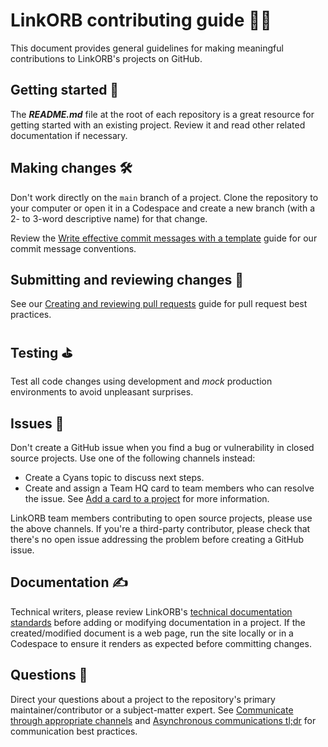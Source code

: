 # LinkORB contributing guide 👨‍💻

This document provides general guidelines for making meaningful contributions to LinkORB's projects on GitHub. 

## Getting started 🏇

The _**README.md**_ file at the root of each repository is a great resource for getting started with an existing project. Review it and read other related documentation if necessary.

## Making changes 🛠

Don't work directly on the `main` branch of a project. Clone the repository to your computer or open it in a Codespace and create a new branch (with a 2- to 3-word descriptive name) for that change. 

Review the [Write effective commit messages with a template](https://engineering.linkorb.com/topics/git/articles/commit-standards) guide for our commit message conventions.

## Submitting and reviewing changes 🚀

See our [Creating and reviewing pull requests](https://engineering.linkorb.com/topics/git/articles/reviewing-pr/) guide for pull request best practices.

## Testing ⛳

Test all code changes using development and _mock_ production environments to avoid unpleasant surprises.

## Issues 🚧

Don't create a GitHub issue when you find a bug or vulnerability in closed source projects. Use one of the following channels instead:

- Create a Cyans topic to discuss next steps.
- Create and assign a Team HQ card to team members who can resolve the issue. See [Add a card to a project](https://engineering.linkorb.com/about/culture-handbook/project-cards/#add-a-card-to-a-project) for more information.

LinkORB team members contributing to open source projects, please use the above channels. If you're a third-party contributor, please check that there's no open issue addressing the problem before creating a GitHub issue.

## Documentation ✍

Technical writers, please review LinkORB's [technical documentation standards](https://engineering.linkorb.com/topics/technical-documentation/articles/standards/) before adding or modifying documentation in a project. If the created/modified document is a web page, run the site locally or in a Codespace to ensure it renders as expected before committing changes.

## Questions 🙋

Direct your questions about a project to the repository's primary maintainer/contributor or a subject-matter expert. See [Communicate through appropriate channels](https://engineering.linkorb.com/about/culture-handbook/first-day-and-week/#communicate-through-appropriate-channels) and [Asynchronous communications tl;dr](https://engineering.linkorb.com/about/culture-handbook/first-day-and-week/#asynchronous-communications-tldr) for communication best practices.